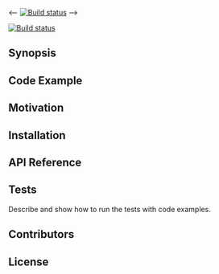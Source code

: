 <-- [![Build status](https://build.appcenter.ms/v0.1/apps/52ac7b45-8c5e-4270-bc8c-750672638717/branches/master/badge)](https://appcenter.ms) -->

[![Build status](https://build.appcenter.ms/v0.1/apps/52ac7b45-8c5e-4270-bc8c-750672638717/branches/developer/badge)](https://appcenter.ms)

## Synopsis



## Code Example



## Motivation


## Installation


## API Reference


## Tests

Describe and show how to run the tests with code examples.

## Contributors



## License



